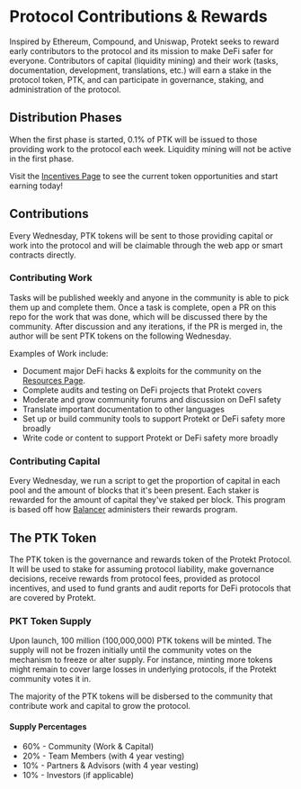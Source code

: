 # Protocol Contributions & Rewards
Inspired by Ethereum, Compound, and Uniswap, Protekt seeks to reward early contributors to the protocol and its mission to make DeFi safer for everyone. Contributors of capital (liquidity mining) and their work (tasks, documentation, development, translations, etc.) will earn a stake in the protocol token, PTK, and can participate in governance, staking, and administration of the protocol.

## Distribution Phases
When the first phase is started, 0.1% of PTK will be issued to those providing work to the protocol each week. Liquidity mining will not be active in the first phase.

Visit the [Incentives Page](/incentives.md) to see the current token opportunities and start earning today!

## Contributions
Every Wednesday, PTK tokens will be sent to those providing capital or work into the protocol and will be claimable through the web app or smart contracts directly.

### Contributing Work
Tasks will be published weekly and anyone in the community is able to pick them up and complete them. Once a task is complete, open a PR on this repo for the work that was done, which will be discussed there by the community. After discussion and any iterations, if the PR is merged in, the author will be sent PTK tokens on the following Wednesday.

Examples of Work include:
* Document major DeFi hacks & exploits for the community on the [Resources Page](/resources.md).
* Complete audits and testing on DeFi projects that Protekt covers
* Moderate and grow community forums and discussion on DeFI safety
* Translate important documentation to other languages 
* Set up or build community tools to support Protekt or DeFi safety more broadly
* Write code or content to support Protekt or DeFi safety more broadly

### Contributing Capital
Every Wednesday, we run a script to get the proportion of capital in each pool and the amount of blocks that it's been present. Each staker is rewarded for the amount of capital they've staked per block. This program is based off how [Balancer](https://balancer.finance/) administers their rewards program.

## The PTK Token
The PTK token is the governance and rewards token of the Protekt Protocol. It will be used to stake for assuming protocol liability, make governance decisions, receive rewards from protocol fees, provided as protocol incentives, and used to fund grants and audit reports for DeFi protocols that are covered by Protekt.

### PKT Token Supply
Upon launch, 100 million (100,000,000) PTK tokens will be minted. The supply will not be frozen initially until the community votes on the mechanism to freeze or alter supply. For instance, minting more tokens might remain to cover large losses in underlying protocols, if the Protekt community votes it in.

The majority of the PTK tokens will be disbersed to the community that contribute work and capital to grow the protocol.

#### Supply Percentages
* 60% - Community (Work & Capital)
* 20% - Team Members (with 4 year vesting)
* 10% - Partners & Advisors (with 4 year vesting)
* 10% - Investors (if applicable)
